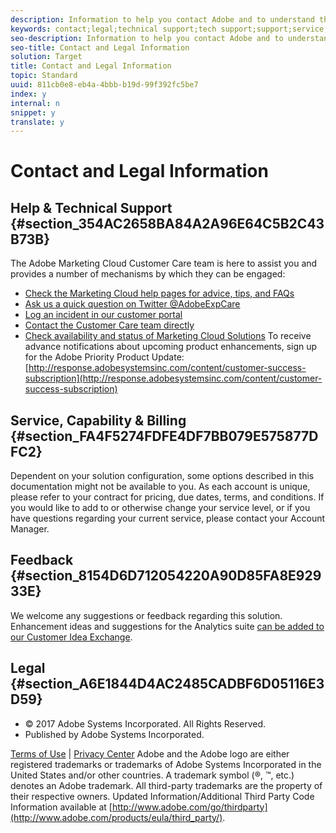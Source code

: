 ```yaml
---
description: Information to help you contact Adobe and to understand the legal issues concerning your use of this product and documentation.
keywords: contact;legal;technical support;tech support;support;service;capability;billing;feedback
seo-description: Information to help you contact Adobe and to understand the legal issues concerning your use of this product and documentation.
seo-title: Contact and Legal Information
solution: Target
title: Contact and Legal Information
topic: Standard
uuid: 811cb0e8-eb4a-4bbb-b19d-99f392fc5be7
index: y
internal: n
snippet: y
translate: y
---
```


# Contact and Legal Information


## Help & Technical Support {#section_354AC2658BA84A2A96E64C5B2C43B73B}

The Adobe Marketing Cloud Customer Care team is here to assist you and provides a number of mechanisms by which they can be engaged:

* [Check the Marketing Cloud help pages for advice, tips, and FAQs](http://helpx.adobe.com/marketing-cloud.html)
* [Ask us a quick question on Twitter @AdobeExpCare](https://twitter.com/adobeexpcare)
* [Log an incident in our customer portal](https://customers.omniture.com/login.php)
* [Contact the Customer Care team directly](http://helpx.adobe.com/marketing-cloud/contact-support.html)
* [Check availability and status of Marketing Cloud Solutions](http://status.adobe.com/)
To receive advance notifications about upcoming product enhancements, sign up for the Adobe Priority Product Update:
[http://response.adobesystemsinc.com/content/customer-success-subscription](http://response.adobesystemsinc.com/content/customer-success-subscription) 

## Service, Capability & Billing {#section_FA4F5274FDFE4DF7BB079E575877DFC2}

Dependent on your solution configuration, some options described in this documentation might not be available to you. As each account is unique, please refer to your contract for pricing, due dates, terms, and conditions. If you would like to add to or otherwise change your service level, or if you have questions regarding your current service, please contact your Account Manager.

## Feedback {#section_8154D6D712054220A90D85FA8E92933E}

We welcome any suggestions or feedback regarding this solution. Enhancement ideas and suggestions for the Analytics suite [can be added to our Customer Idea Exchange](https://my.omniture.com/login/?r=%2Fp%2Fsuite%2Fcurrent%2Findex.html%3Fa%3DIdeasExchange.Redirect%26redirectreason%3Dnotregistered%26referer%3Dhttp%253A%252F%252Fideas.omniture.com%252Ft5%252FAdobe-Idea-Exchange-for-Omniture%252Fidb-p%252FIdeaExchange3). 

## Legal {#section_A6E1844D4AC2485CADBF6D05116E3D59}


<ul class="simplelist"> 
 <li>© 2017 Adobe Systems Incorporated. All Rights Reserved.</li> 
 <li>Published by Adobe Systems Incorporated.</li> 
</ul>

[Terms of Use](http://www.adobe.com/go/marketingcloud_terms_of_use) | [Privacy Center](http://www.adobe.com/privacy.html) 
Adobe and the Adobe logo are either registered trademarks or trademarks of Adobe Systems Incorporated in the United States and/or other countries. A trademark symbol (®, ™, etc.) denotes an Adobe trademark.
All third-party trademarks are the property of their respective owners. Updated Information/Additional Third Party Code Information available at [http://www.adobe.com/go/thirdparty](http://www.adobe.com/products/eula/third_party/). 
